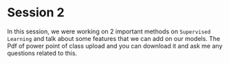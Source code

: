# Session 2


In this session, we were working on 2 important methods on `Supervised Learning` and talk about some features that we can add on our models. 
The Pdf of power point of class upload and you can download it and ask me any questions related to this. 


